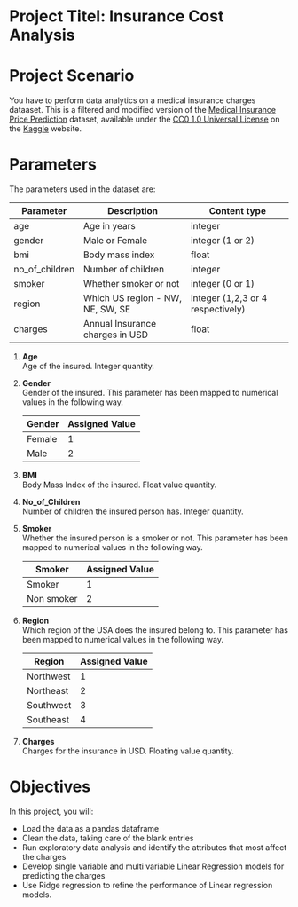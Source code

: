 # **Project Titel: Insurance Cost Analysis**

# Project Scenario
<p>You have to perform data analytics on a medical insurance charges dataaset. This is a filtered and modified version of the <a href="https://www.kaggle.com/datasets/harishkumardatalab/medical-insurance-price-prediction?resource=download" target="_blank" rel="noopener noreferrer" title="Medical Insurance Price Prediction">Medical Insurance Price Prediction</a> dataset, available under the <a href="https://creativecommons.org/publicdomain/zero/1.0/legalcode" target="_blank" rel="noopener noreferrer" title="CC0 1.0 Universal License">CC0 1.0 Universal License</a> on the <a href="https://www.kaggle.com/" target="_blank" rel="noopener noreferrer" title="Kaggle">Kaggle</a> website.</p>

# Parameters
The parameters used in the dataset are:

| Parameter |Description| Content type |
|---|----|---|
|age| Age in years| integer |
|gender| Male or Female|integer (1 or 2)|
| bmi | Body mass index | float |
|no_of_children| Number of children | integer|
|smoker| Whether smoker or not | integer (0 or 1)|
|region| Which US region - NW, NE, SW, SE | integer (1,2,3 or 4 respectively)| 
|charges| Annual Insurance charges in USD | float|

<ol>
<li><p><strong>Age</strong><br>Age of the insured. Integer quantity.</p>
</li><li><p><strong>Gender</strong><br>Gender of the insured. This parameter has been mapped to numerical values in the following way.</p>
<table>
<thead>
<tr>
<th>Gender</th>
<th>Assigned Value</th>
</tr>
</thead>
<tbody><tr>
<td>Female</td>
<td>1</td>
</tr>
<tr>
<td>Male</td>
<td>2</td>
</tr>
</tbody></table>
</li><li><p><strong>BMI</strong><br>Body Mass Index of the insured. Float value quantity.</p>
</li><li><p><strong>No_of_Children</strong><br>Number of children the insured person has. Integer quantity.</p>
</li><li><p><strong>Smoker</strong><br>Whether the insured person is a smoker or not. This parameter has been mapped to numerical values in the following way.</p>
<table>
<thead>
<tr>
<th>Smoker</th>
<th>Assigned Value</th>
</tr>
</thead>
<tbody><tr>
<td>Smoker</td>
<td>1</td>
</tr>
<tr>
<td>Non smoker</td>
<td>2</td>
</tr>
</tbody></table>
</li><li><p><strong>Region</strong><br>Which region of the USA does the insured belong to. This parameter has been mapped to numerical values in the following way.</p>
<table>
<thead>
<tr>
<th>Region</th>
<th>Assigned Value</th>
</tr>
</thead>
<tbody><tr>
<td>Northwest</td>
<td>1</td>
</tr>
<tr>
<td>Northeast</td>
<td>2</td>
</tr>
<tr>
<td>Southwest</td>
<td>3</td>
</tr>
<tr>
<td>Southeast</td>
<td>4</td>
</tr>
</tbody></table>
</li><li><p><strong>Charges</strong><br>Charges for the insurance in USD. Floating value quantity.</p>
</li></ol>

# Objectives
In this project, you will:
<ul>
<li>Load the data as a pandas dataframe</li><li>Clean the data, taking care of the blank entries</li><li>Run exploratory data analysis and identify the attributes that most affect the charges</li><li>Develop single variable and multi variable Linear Regression models for predicting the charges</li><li>Use Ridge regression to refine the performance of Linear regression models.</li></ul>
